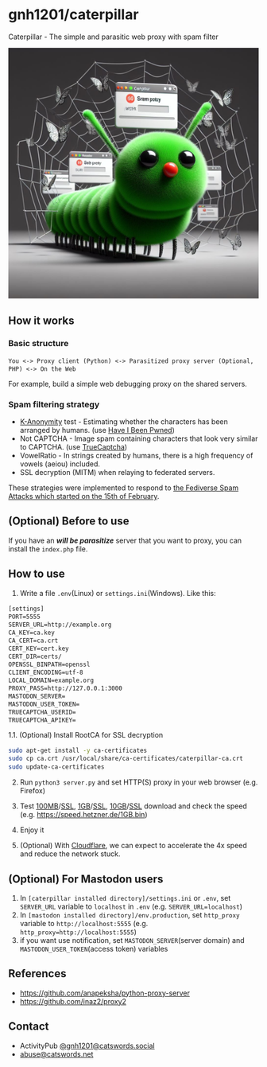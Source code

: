 # gnh1201/caterpillar
Caterpillar - The simple and parasitic web proxy with spam filter

![title image](title.jfif)

## How it works

### Basic structure
```
You <-> Proxy client (Python) <-> Parasitized proxy server (Optional, PHP) <-> On the Web
```
For example, build a simple web debugging proxy on the shared servers.

### Spam filtering strategy
* [K-Anonymity](https://en.wikipedia.org/wiki/K-anonymity) test - Estimating whether the characters has been arranged by humans. (use [Have I Been Pwned](https://haveibeenpwned.com/Passwords))
* Not CAPTCHA - Image spam containing characters that look very similar to CAPTCHA. (use [TrueCaptcha](https://truecaptcha.org/))
* VowelRatio - In strings created by humans, there is a high frequency of vowels (aeiou) included.
* SSL decryption (MITM) when relaying to federated servers.

These strategies were implemented to respond to [the Fediverse Spam Attacks which started on the 15th of February](https://github.com/Mastodon-DE/blocklists/blob/main/spam%2F2024-02-15%2F2024-02-15-spam-mute-list.md).

## (Optional) Before to use
If you have an ***will be parasitize*** server that you want to proxy, you can install the `index.php` file.

## How to use
1. Write a file `.env`(Linux) or `settings.ini`(Windows). Like this:

```
[settings]
PORT=5555
SERVER_URL=http://example.org
CA_KEY=ca.key
CA_CERT=ca.crt
CERT_KEY=cert.key
CERT_DIR=certs/
OPENSSL_BINPATH=openssl
CLIENT_ENCODING=utf-8
LOCAL_DOMAIN=example.org
PROXY_PASS=http://127.0.0.1:3000
MASTODON_SERVER=
MASTODON_USER_TOKEN=
TRUECAPTCHA_USERID=
TRUECAPTCHA_APIKEY=
```

1.1. (Optional) Install RootCA for SSL decryption
```bash
sudo apt-get install -y ca-certificates
sudo cp ca.crt /usr/local/share/ca-certificates/caterpillar-ca.crt
sudo update-ca-certificates
```

2. Run `python3 server.py` and set HTTP(S) proxy in your web browser (e.g. Firefox)

3. Test [100MB](http://speed.hetzner.de/100MB.bin)/[SSL](https://speed.hetzner.de/100MB.bin), [1GB](http://speed.hetzner.de/1GB.bin)/[SSL](https://speed.hetzner.de/1GB.bin), [10GB](http://speed.hetzner.de/10GB.bin)/[SSL](http://speed.hetzner.de/10GB.bin) download and check the speed (e.g. https://speed.hetzner.de/1GB.bin)

3. Enjoy it

4. (Optional) With [Cloudflare](https://cloudflare.com), we can expect to accelerate the 4x speed and reduce the network stuck.

## (Optional) For Mastodon users
1. In `[caterpillar installed directory]/settings.ini` or `.env`, set `SERVER_URL` variable to `localhost` in `.env`  (e.g. `SERVER_URL=localhost`)
2. In  `[mastodon installed directory]/env.production`, set `http_proxy` variable to `http://localhost:5555` (e.g. `http_proxy=http://localhost:5555`)
3. if you want use notification, set `MASTODON_SERVER`(server domain) and `MASTODON_USER_TOKEN`(access token) variables

## References
* https://github.com/anapeksha/python-proxy-server
* https://github.com/inaz2/proxy2

## Contact
* ActivityPub [@gnh1201@catswords.social](https://catswords.social/@gnh1201)
* abuse@catswords.net
